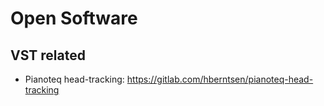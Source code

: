 # Open Software

## VST related

* Pianoteq head-tracking: https://gitlab.com/hberntsen/pianoteq-head-tracking
